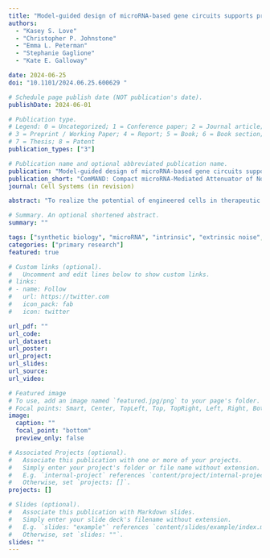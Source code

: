```yaml
---
title: "Model-guided design of microRNA-based gene circuits supports precise dosage of transgenic cargoes into diverse primary cells"
authors:
  - "Kasey S. Love"
  - "Christopher P. Johnstone"
  - "Emma L. Peterman"
  - "Stephanie Gaglione"
  - "Kate E. Galloway"

date: 2024-06-25
doi: "10.1101/2024.06.25.600629 "

# Schedule page publish date (NOT publication's date).
publishDate: 2024-06-01

# Publication type.
# Legend: 0 = Uncategorized; 1 = Conference paper; 2 = Journal article;
# 3 = Preprint / Working Paper; 4 = Report; 5 = Book; 6 = Book section;
# 7 = Thesis; 8 = Patent
publication_types: ["3"]

# Publication name and optional abbreviated publication name.
publication: "Model-guided design of microRNA-based gene circuits supports precise dosage of transgenic cargoes into diverse primary cells"
publication_short: "ComMAND: Compact microRNA-Mediated Attenuator of Noise and Dosage"
journal: Cell Systems (in revision)

abstract: "To realize the potential of engineered cells in therapeutic applications, transgenes must be expressed within the window of therapeutic efficacy. Differences in copy number and other sources of extrinsic noise generate variance in transgene expression and limit the performance of synthetic gene circuits. In a therapeutic context, supraphysiological expression of transgenes can compromise engineered phenotypes and lead to toxicity. To ensure a narrow range of transgene expression, we design and characterize Compact microRNA-Mediated Attenuator of Noise and Dosage (ComMAND), a single-transcript, microRNA-based incoherent feedforward loop. We experimentally tune the ComMAND output profile, and we model the system to explore additional tuning strategies. By comparing ComMAND to two-gene implementations, we highlight the precise control afforded by the single-transcript architecture, particularly at relatively low copy numbers. We show that ComMAND tightly regulates transgene expression from lentiviruses and precisely controls expression in primary human T cells, primary rat neurons, primary mouse embryonic fibroblasts, and human induced pluripotent stem cells. Finally, ComMAND effectively sets levels of the clinically relevant transgenes FMRP1 and FXN within a narrow window. Together, ComMAND is a compact tool well-suited to precisely specify expression of therapeutic cargoes."

# Summary. An optional shortened abstract.
summary: ""

tags: ["synthetic biology", "microRNA", "intrinsic", "extrinsic noise", "iFFL", "control"]
categories: ["primary research"]
featured: true

# Custom links (optional).
#   Uncomment and edit lines below to show custom links.
# links:
# - name: Follow
#   url: https://twitter.com
#   icon_pack: fab
#   icon: twitter

url_pdf: ""
url_code:
url_dataset:
url_poster:
url_project:
url_slides:
url_source:
url_video:

# Featured image
# To use, add an image named `featured.jpg/png` to your page's folder. 
# Focal points: Smart, Center, TopLeft, Top, TopRight, Left, Right, BottomLeft, Bottom, BottomRight.
image:
  caption: ""
  focal_point: "bottom"
  preview_only: false

# Associated Projects (optional).
#   Associate this publication with one or more of your projects.
#   Simply enter your project's folder or file name without extension.
#   E.g. `internal-project` references `content/project/internal-project/index.md`.
#   Otherwise, set `projects: []`.
projects: []

# Slides (optional).
#   Associate this publication with Markdown slides.
#   Simply enter your slide deck's filename without extension.
#   E.g. `slides: "example"` references `content/slides/example/index.md`.
#   Otherwise, set `slides: ""`.
slides: ""
---
```


